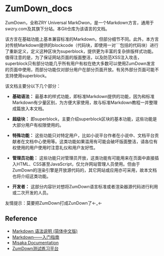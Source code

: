 # ZumDown_docs

ZumDown，全称ZRY Universal MarkDwon，是一个Markdown方言，通用于swzry.com及其旗下分站。本Git仓库为该语言的文档。

该方言在基础功能上基本兼容标准的Markdown，但部分细节不同。此外，本方言对传统Markdown提供的blockcode（代码块，即使用一对\`\`\`包括的代码块）进行了重新定义，定义这种区块为superblock，提供更为丰富的复杂排版样式功能。值得注意的是，为了保证网站页面的版面整洁，以及防范XSS注入攻击，superblock只有部分功能几乎所有用户有权在绝大多数可以使用ZumDown发言的页面中使用，而部分功能仅对部分用户在部分页面开放。有另外部分页面可能不支持使用superblock。

该文档主要分以下几个部分：

* **基础语法：** 最基本的样式功能，即标准Markdown提供的功能，因为和标准Markdown有少量区别，为方便大家使用，故与标准Markdown教程一并整理成篇放入本文档。

* **超级块：** 即superblock，主要介绍superblock区块的基本功能，这些功能是大部分用户有权限使用的。

* **特殊功能：** 这些功能只对特定用户，比如小说平台作者在小说中、文档平台贡献者在文档中心使用等。这类功能如果滥用有可能会破坏版面整洁，请各位有权使用的用户使用时注意礼仪和用户友好性。

* **管理员功能：** 这些功能只对管理员开放，这类功能有可能用来在页面中直接插入HTML、CSS甚至JavaScript，仅允许网站管理人员使用。但由于ZumDown的渲染引擎是开放源代码的，其它网站或应用亦可采用，故本文档也将介绍这类功能。

* **开发者：** 这部分内容针对想将ZumDown语言标准或者渲染器源代码进行利用或二次开发的人员。

友情提示：莫要把ZumDown打成ZunDown了←_←

## Reference

* [Markdown 语法说明 (简体中文版)](http://wowubuntu.com/markdown/)
* [Markdown——入门指南](http://www.jianshu.com/p/1e402922ee32/)
* [Misaka Documentation](http://misaka.61924.nl/)
* [ZumDown测试练习平台](http://demo.9zry.com/SuwakoMethod/)